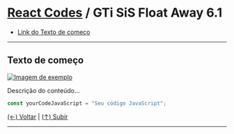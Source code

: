 
# [React Codes](https://github.com/systemboys/React_Codes#react-codes "React Codes") / GTi SiS Float Away 6.1

- [Link do Texto de começo](#link-do-texto-de-comeco "Link do Texto de começo")

---

## Texto de começo

[![Imagem de exemplo](https://site.com/img/exemplo.png "Imagem de exemplo")](http://link.com "Imagem de exemplo")

Descrição do conteúdo...

```javascript
const yourCodeJavaScript = "Seu código JavaScript";
```

[(&larr;) Voltar](https://github.com/systemboys/React_Codes#react-codes "Voltar ao Sumário") | 
[(&uarr;) Subir](#react-codes--gti-sis-float-away-61 "Subir para o topo")

---